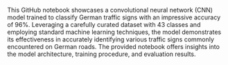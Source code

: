 This GitHub notebook showcases a convolutional neural network (CNN) model trained to classify German traffic signs with an impressive accuracy of 96%. Leveraging a carefully curated dataset with 43 classes and employing standard machine learning techniques, the model demonstrates its effectiveness in accurately identifying various traffic signs commonly encountered on German roads. The provided notebook offers insights into the model architecture, training procedure, and evaluation results.
